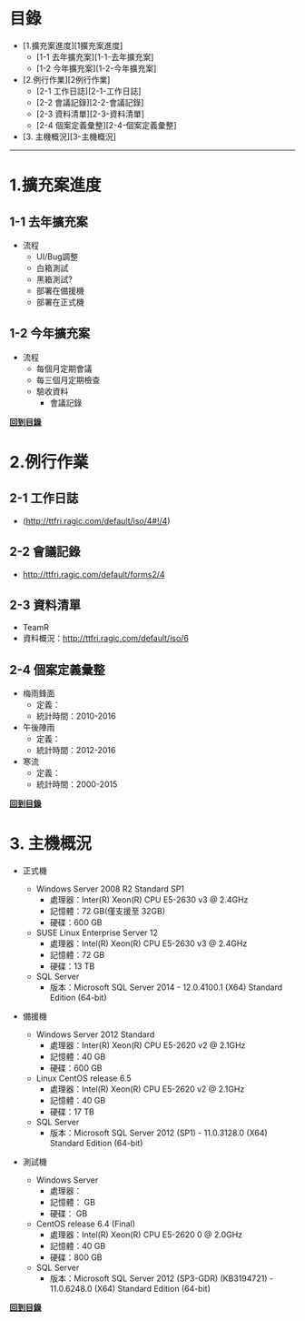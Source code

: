 # 目錄

<!-- MarkdownTOC -->

- [1.擴充案進度][1擴充案進度]
	- [1-1 去年擴充案][1-1-去年擴充案]
	- [1-2 今年擴充案][1-2-今年擴充案]
- [2.例行作業][2例行作業]
	- [2-1 工作日誌][2-1-工作日誌]
	- [2-2 會議記錄][2-2-會議記錄]
	- [2-3 資料清單][2-3-資料清單]
	- [2-4 個案定義彙整][2-4-個案定義彙整]
- [3. 主機概況][3-主機概況]

<!-- /MarkdownTOC -->

---

# 1.擴充案進度

## 1-1 去年擴充案
* 流程
	+ UI/Bug調整
	+ 白箱測試
	+ 黑箱測試?
	+ 部署在備援機
	+ 部署在正式機

## 1-2 今年擴充案

* 流程
	+ 每個月定期會議
	+ 每三個月定期檢查
	+ 驗收資料
		- 會議記錄

**[回到目錄](#目錄)**

# 2.例行作業

## 2-1 工作日誌 
* (http://ttfri.ragic.com/default/iso/4#!/4)

## 2-2 會議記錄
* http://ttfri.ragic.com/default/forms2/4

## 2-3 資料清單 
* TeamR
* 資料概況：http://ttfri.ragic.com/default/iso/6

## 2-4 個案定義彙整 
* 梅雨鋒面 
	+ 定義：
	+ 統計時間：2010-2016
* 午後陣雨 
	+ 定義：
	+ 統計時間：2012-2016
* 寒流 
	+ 定義：
	+ 統計時間：2000-2015

**[回到目錄](#目錄)**

# 3. 主機概況 
* 正式機
	+ Windows Server 2008 R2 Standard SP1
		- 處理器：Inter(R) Xeon(R) CPU E5-2630 v3 @ 2.4GHz
		- 記憶體：72 GB(僅支援至 32GB)
		- 硬碟：600 GB
	+ SUSE Linux Enterprise Server 12
		- 處理器：Intel(R) Xeon(R) CPU E5-2630 v3 @ 2.4GHz
		- 記憶體：72 GB
		- 硬碟：13 TB
	+ SQL Server
		- 版本：Microsoft SQL Server 2014 - 12.0.4100.1 (X64) Standard Edition (64-bit)
* 備援機
	+ Windows Server 2012 Standard
		- 處理器：Inter(R) Xeon(R) CPU E5-2620 v2 @ 2.1GHz
		- 記憶體：40 GB
		- 硬碟：600 GB
	+ Linux CentOS release 6.5
		- 處理器：Intel(R) Xeon(R) CPU E5-2620 v2 @ 2.1GHz
		- 記憶體：40 GB
		- 硬碟：17 TB
	+ SQL Server
		- 版本：Microsoft SQL Server 2012 (SP1) - 11.0.3128.0 (X64)	Standard Edition (64-bit)

* 測試機
	+ Windows Server 
		- 處理器：
		- 記憶體： GB
		- 硬碟： GB
	+ CentOS release 6.4 (Final)
		- 處理器：Intel(R) Xeon(R) CPU E5-2620 0 @ 2.0GHz
		- 記憶體：40 GB
		- 硬碟：800 GB
	+ SQL Server
		- 版本：Microsoft SQL Server 2012 (SP3-GDR) (KB3194721) - 11.0.6248.0 (X64) Standard Edition (64-bit)

**[回到目錄](#目錄)**
